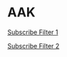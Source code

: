 # AAK

[Subscribe Filter 1](https://subscribe.adblockplus.org?location=https://github.com/pctechkid/AAK/raw/main/filters.txt_=raw&title=uBlock%20F%3A%20Filters)

[Subscribe Filter 2](https://subscribe.adblockplus.org/?location=https://raw.githubusercontent.com/pctechkid/AAK/main/undetected.txt_=raw&title=Anti-Adblock-Killer)

